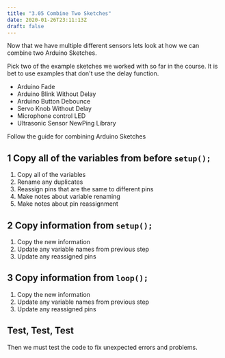 ```yaml
---
title: "3.05 Combine Two Sketches"
date: 2020-01-26T23:11:13Z
draft: false
---
```


Now that we have multiple different sensors lets look at how we can combine two Arduino Sketches.

Pick two of the example sketches we worked with so far in the course. It is bet to use examples that don't use the delay function.

- Arduino Fade
- Arduino Blink Without Delay
- Arduino Button Debounce
- Servo Knob Without Delay
- Microphone control LED
- Ultrasonic Sensor NewPing Library

Follow the guide for combining Arduino Sketches

## 1 Copy all of the variables from before `setup();`

1. Copy all of the variables
2. Rename any duplicates
3. Reassign pins that are the same to different pins
4. Make notes about variable renaming
5. Make notes about pin reassignment

## 2 Copy information from `setup();`

1. Copy the new information
2. Update any variable names from previous step
3. Update any reassigned pins

## 3 Copy information from `loop();`

1. Copy the new information
2. Update any variable names from previous step
3. Update any reassigned pins

## Test, Test, Test

Then we must test the code to fix unexpected errors and problems.
